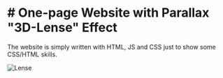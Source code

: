 # # **One-page Website with Parallax "3D-Lense" Effect**

The website is simply written with HTML, JS and CSS just to show some CSS/HTML skills. 

![Lense](https://github.com/viccoshe/parallax-effects-one-page/assets/109619263/044c494a-323e-4d3d-8eb6-fd3a1d1a0c0e)
